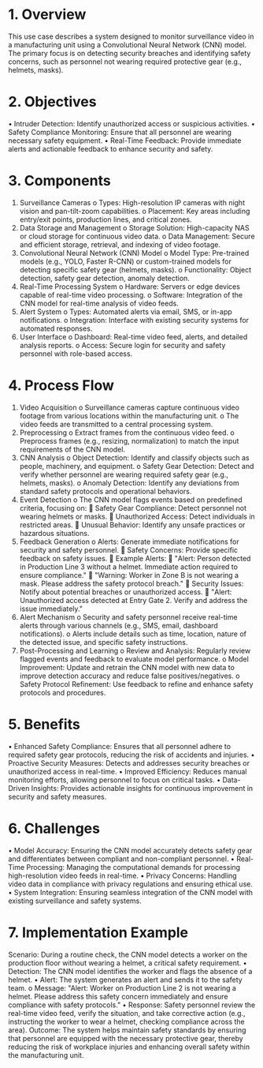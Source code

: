 # 1. Overview
This use case describes a system designed to monitor surveillance video in a manufacturing unit using a Convolutional Neural Network (CNN) model. The primary focus is on detecting security breaches and identifying safety concerns, such as personnel not wearing required protective gear (e.g., helmets, masks).
# 2. Objectives
•	Intruder Detection: Identify unauthorized access or suspicious activities.
•	Safety Compliance Monitoring: Ensure that all personnel are wearing necessary safety equipment.
•	Real-Time Feedback: Provide immediate alerts and actionable feedback to enhance security and safety.
# 3. Components
1.	Surveillance Cameras
o	Types: High-resolution IP cameras with night vision and pan-tilt-zoom capabilities.
o	Placement: Key areas including entry/exit points, production lines, and critical zones.
2.	Data Storage and Management
o	Storage Solution: High-capacity NAS or cloud storage for continuous video data.
o	Data Management: Secure and efficient storage, retrieval, and indexing of video footage.
3.	Convolutional Neural Network (CNN) Model
o	Model Type: Pre-trained models (e.g., YOLO, Faster R-CNN) or custom-trained models for detecting specific safety gear (helmets, masks).
o	Functionality: Object detection, safety gear detection, anomaly detection.
4.	Real-Time Processing System
o	Hardware: Servers or edge devices capable of real-time video processing.
o	Software: Integration of the CNN model for real-time analysis of video feeds.
5.	Alert System
o	Types: Automated alerts via email, SMS, or in-app notifications.
o	Integration: Interface with existing security systems for automated responses.
6.	User Interface
o	Dashboard: Real-time video feed, alerts, and detailed analysis reports.
o	Access: Secure login for security and safety personnel with role-based access.
# 4. Process Flow
1.	Video Acquisition
o	Surveillance cameras capture continuous video footage from various locations within the manufacturing unit.
o	The video feeds are transmitted to a central processing system.
2.	Preprocessing
o	Extract frames from the continuous video feed.
o	Preprocess frames (e.g., resizing, normalization) to match the input requirements of the CNN model.
3.	CNN Analysis
o	Object Detection: Identify and classify objects such as people, machinery, and equipment.
o	Safety Gear Detection: Detect and verify whether personnel are wearing required safety gear (e.g., helmets, masks).
o	Anomaly Detection: Identify any deviations from standard safety protocols and operational behaviors.
4.	Event Detection
o	The CNN model flags events based on predefined criteria, focusing on:
	Safety Gear Compliance: Detect personnel not wearing helmets or masks.
	Unauthorized Access: Detect individuals in restricted areas.
	Unusual Behavior: Identify any unsafe practices or hazardous situations.
5.	Feedback Generation
o	Alerts: Generate immediate notifications for security and safety personnel.
	Safety Concerns: Provide specific feedback on safety issues.
	Example Alerts:
	"Alert: Person detected in Production Line 3 without a helmet. Immediate action required to ensure compliance."
	"Warning: Worker in Zone B is not wearing a mask. Please address the safety protocol breach."
	Security Issues: Notify about potential breaches or unauthorized access.
	"Alert: Unauthorized access detected at Entry Gate 2. Verify and address the issue immediately."
6.	Alert Mechanism
o	Security and safety personnel receive real-time alerts through various channels (e.g., SMS, email, dashboard notifications).
o	Alerts include details such as time, location, nature of the detected issue, and specific safety instructions.
7.	Post-Processing and Learning
o	Review and Analysis: Regularly review flagged events and feedback to evaluate model performance.
o	Model Improvement: Update and retrain the CNN model with new data to improve detection accuracy and reduce false positives/negatives.
o	Safety Protocol Refinement: Use feedback to refine and enhance safety protocols and procedures.
# 5. Benefits
•	Enhanced Safety Compliance: Ensures that all personnel adhere to required safety gear protocols, reducing the risk of accidents and injuries.
•	Proactive Security Measures: Detects and addresses security breaches or unauthorized access in real-time.
•	Improved Efficiency: Reduces manual monitoring efforts, allowing personnel to focus on critical tasks.
•	Data-Driven Insights: Provides actionable insights for continuous improvement in security and safety measures.
# 6. Challenges
•	Model Accuracy: Ensuring the CNN model accurately detects safety gear and differentiates between compliant and non-compliant personnel.
•	Real-Time Processing: Managing the computational demands for processing high-resolution video feeds in real-time.
•	Privacy Concerns: Handling video data in compliance with privacy regulations and ensuring ethical use.
•	System Integration: Ensuring seamless integration of the CNN model with existing surveillance and safety systems.
# 7. Implementation Example
Scenario: During a routine check, the CNN model detects a worker on the production floor without wearing a helmet, a critical safety requirement.
•	Detection: The CNN model identifies the worker and flags the absence of a helmet.
•	Alert: The system generates an alert and sends it to the safety team.
o	Message: "Alert: Worker on Production Line 2 is not wearing a helmet. Please address this safety concern immediately and ensure compliance with safety protocols."
•	Response: Safety personnel review the real-time video feed, verify the situation, and take corrective action (e.g., instructing the worker to wear a helmet, checking compliance across the area).
Outcome: The system helps maintain safety standards by ensuring that personnel are equipped with the necessary protective gear, thereby reducing the risk of workplace injuries and enhancing overall safety within the manufacturing unit.
